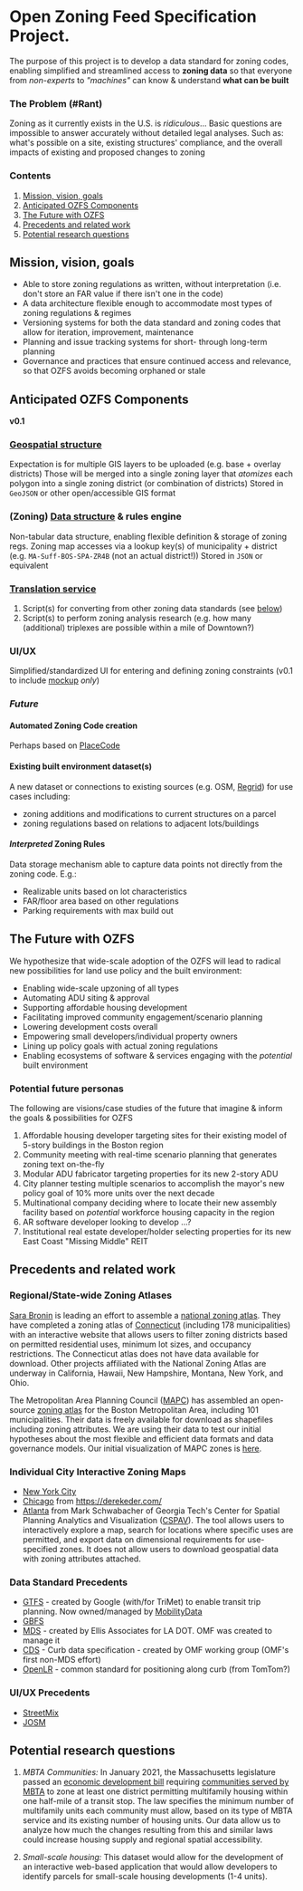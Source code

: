 # Open Zoning Feed Specification Project.

The purpose of this project is to develop a data standard for zoning codes, enabling simplified and streamlined access to **zoning data** so that everyone from _non-experts_ to _"machines"_ can know & understand **what can be built**

### The Problem (\#Rant)
Zoning as it currently exists in the U.S. is _ridiculous_...
Basic questions are impossible to answer accurately without detailed legal analyses. Such as: what's possible on a site, existing structures' compliance, and the overall impacts of existing and proposed changes to zoning

### Contents
1. [Mission, vision, goals](#mission-vision-goals)
2. [Anticipated OZFS Components](#anticipated-ozfs-components)
3. [The Future with OZFS](#the-future-with-ozfs)
3. [Precedents and related work](#precedents-and-related-work)
4. [Potential research questions](#potential-research-questions)

## Mission, vision, goals
- Able to store zoning regulations as written, without interpretation (i.e. don't store an FAR value if there isn't one in the code)
- A data architecture flexible enough to accommodate most types of zoning regulations & regimes
- Versioning systems for both the data standard and zoning codes that allow for iteration, improvement, maintenance
- Planning and issue tracking systems for short- through long-term planning
- Governance and practices that ensure continued access and relevance, so that OZFS avoids becoming orphaned or stale

## Anticipated OZFS Components
**v0.1**
### [Geospatial structure](/geo-standard)
Expectation is for multiple GIS layers to be uploaded (e.g. base + overlay districts)
Those will be merged into a single zoning layer that _atomizes_ each polygon into a single zoning district (or combination of districts)
Stored in `GeoJSON` or other open/accessible GIS format

### (Zoning) [Data structure](/data-standard) & rules engine
Non-tabular data structure, enabling flexible definition & storage of zoning regs.
Zoning map accesses via a lookup key(s) of municipality + district (e.g. `MA-Suff-BOS-SPA-ZR4B` (not an actual district!))
Stored in `JSON` or equivalent

### [Translation service](/code/translation-scripts)
1. Script(s) for converting from other zoning data standards (see [below](#regionalstate-wide-zoning-atlases))
2. Script(s) to perform zoning analysis research (e.g. how many (additional) triplexes are possible within a mile of Downtown?)

### UI/UX
Simplified/standardized UI for entering and defining zoning constraints
(v0.1 to include [mockup](/images/ui-ux-mockups) _only_)

### _Future_

#### Automated Zoning Code creation
Perhaps based on [PlaceCode](https://www.principle.us/placecode)

#### Existing built environment dataset(s)
A new dataset or connections to existing sources (e.g. OSM, [Regrid](https://regrid.com/buildings)) for use cases including:
- zoning additions and modifications to current structures on a parcel
- zoning regulations based on relations to adjacent lots/buildings


#### _Interpreted_ Zoning Rules
Data storage mechanism able to capture data points not directly from the zoning code. E.g.:
- Realizable units based on lot characteristics
- FAR/floor area based on other regulations
- Parking requirements with max build out

## The Future with OZFS
We hypothesize that wide-scale adoption of the OZFS will lead to radical new possibilities for land use policy and the built environment:
- Enabling wide-scale upzoning of all types
- Automating ADU siting & approval
- Supporting affordable housing development
- Facilitating improved community engagement/scenario planning
- Lowering development costs overall
- Empowering small developers/individual property owners
- Lining up policy goals with actual zoning regulations
- Enabling ecosystems of software & services engaging with the _potential_ built environment

### Potential future personas
The following are visions/case studies of the future that imagine & inform the goals & possibilities for OZFS
1. Affordable housing developer targeting sites for their existing model of 5-story buildings in the Boston region
2. Community meeting with real-time scenario planning that generates zoning text on-the-fly
3. Modular ADU fabricator targeting properties for its new 2-story ADU
4. City planner testing multiple scenarios to accomplish the mayor's new policy goal of 10% more units over the next decade
5. Multinational company deciding where to locate their new assembly facility based on _potential_ workforce housing capacity in the region
6. AR software developer looking to develop ...?
7. Institutional real estate developer/holder selecting properties for its new East Coast "Missing Middle" REIT

## Precedents and related work
### Regional/State-wide Zoning Atlases
[Sara Bronin](https://aap.cornell.edu/people/sara-bronin) is leading an effort to assemble a
[national zoning atlas](https://www.zoningatlas.org/). They have completed
a zoning atlas of [Connecticut](https://www.zoningatlas.org/connecticut)
(including 178 municipalities) with an interactive website that allows users
to filter zoning districts based on permitted residential uses, minimum lot
sizes, and occupancy restrictions. The Connecticut atlas does not have data
available for download. Other projects affiliated with the National Zoning Atlas
are underway in California, Hawaii, New Hampshire, Montana, New York, and Ohio.

The Metropolitan Area Planning Council ([MAPC](https://www.mapc.org/))
has assembled an open-source [zoning atlas](https://zoningatlas.mapc.org/)
for the Boston Metropolitan Area, including 101 municipalities. Their data is freely
available for download as shapefiles including zoning attributes. We are using
their data to test our initial hypotheses about the most flexible and efficient
data formats and data governance models. Our initial visualization of MAPC
zones is [here](https://urban-stack.github.io/OpenZoning/MAPC-files/MAPC-map_leaflet.html).

### Individual City Interactive Zoning Maps
- [New York City](https://zola.planning.nyc.gov/)
- [Chicago](https://secondcityzoning.org/) from https://derekeder.com/
- [Atlanta](https://sites.gatech.edu/atlzoningexplorer/atl-zoning-code-explorer/) from Mark Schwabacher of Georgia Tech's Center for Spatial Planning Analytics and Visualization ([CSPAV](https://cspav.gatech.edu/)). The tool allows users to interactively explore a map, search for locations where specific uses are permitted, and export data on dimensional requirements for use-specified zones. It does not allow users to download geospatial data with zoning attributes attached.

### Data Standard Precedents
- [GTFS](https://gtfs.org/) - created by Google (with/for TriMet) to enable transit trip planning. Now owned/managed by [MobilityData](https://mobilitydata.org/)
- [GBFS](https://gbfs.mobilitydata.org/)
- [MDS](https://www.openmobilityfoundation.org/about-mds/) - created by Ellis Associates for LA DOT. OMF was created to manage it
- [CDS](https://www.openmobilityfoundation.org/about-cds/) - Curb data specification - created by OMF working group (OMF's first non-MDS effort)
- [OpenLR](http://www.openlr.org/) - common standard for positioning along curb (from TomTom?)

### UI/UX Precedents
- [StreetMix](https://streetmix.net/)
- [JOSM](https://josm.openstreetmap.de/)

## Potential research questions

1. *MBTA Communities:* In January 2021, the Massachusetts legislature passed an
[economic development bill](https://malegislature.gov/Laws/SessionLaws/Acts/2020/Chapter358)
requiring [communities served by MBTA](https://www.mass.gov/info-details/multi-family-zoning-requirement-for-mbta-communities#what-is-an-%22mbta-community%22?-) to zone at least one district permitting
multifamily housing within one half-mile of a transit stop. The law specifies
the minimum number of multifamily units each community must allow, based on
its type of MBTA service and its existing number of housing units. Our data
allow us to analyze how much the changes resulting from this and similar laws
could increase housing supply and regional spatial accessibility.

2. *Small-scale housing:* This dataset would allow for the development of an
interactive web-based application that would allow developers to identify
parcels for small-scale housing developments (1-4 units).
